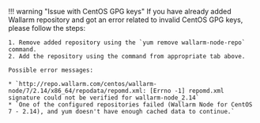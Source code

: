 !!! warning "Issue with CentOS GPG keys"
    If you have already added Wallarm repository and got an error related to invalid CentOS GPG keys, please follow the steps:

    1. Remove added repository using the `yum remove wallarm-node-repo` command.
    2. Add the repository using the command from appropriate tab above.

    Possible error messages:

    * `http://repo.wallarm.com/centos/wallarm-node/7/2.14/x86_64/repodata/repomd.xml: [Errno -1] repomd.xml signature could not be verified for wallarm-node_2.14`
    * `One of the configured repositories failed (Wallarm Node for CentOS 7 - 2.14), and yum doesn't have enough cached data to continue.`